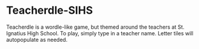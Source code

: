 # Teacherdle-SIHS
Teacherdle is a wordle-like game, but themed around the teachers at St. Ignatius High School. To play, simply type in a teacher name. Letter tiles will autopopulate as needed.
